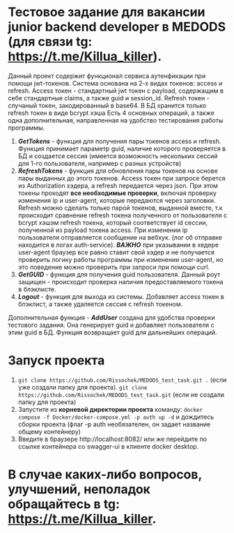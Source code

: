 # Тестовое задание для вакансии junior backend developer в MEDODS (для связи tg: https://t.me/Killua_killer).
Данный проект содержит функционал сервиса аутенфикации при помощи jwt-токенов. Система основана на 2-х видах токенов: access и refresh. Access токен - стандартный jwt токен с payload, содержащим в себе стандартные claims, а также guid и session_id. Refresh токен - случаный токен, закодированный в base64. В БД хранится только refresh токен в виде bcrypt хэша
Есть 4 основных операций, а также одна дополнительная, направленная на удобство тестирования работы программы.  
1. ***GetTokens*** - функция для получения пары токенов access и refresh. Функция принимает параметр guid, наличие которого проверяется в БД и создается сессия (имеется возможность нескольких сессий для 1-го пользователя, например с разных устройств)
2. ***RefreshTokens*** - функция для обновления пары токенов на основе пары выданных до этого токенов. Access токен при запросе берется из Authorization хэдера, а refresh передается через json. При этом токены проходят **все необходимые проверки**, включая проверку изменения ip и user-agent, которые передаются через заголовки. Refresh можно сделать только парой токенов, выданной вместе, т.к происходит сравнение refresh токена полученного от пользователя с bcrypt хэшэм refresh токена, который соответствует id сессии, полученной из payload токена access. При изменении ip пользователя отправляется сообщение на вебхук. (лог об отправке находится в логах auth-service). ***ВАЖНО*** при указывании в хедере user-agent браузер все равно ставит свой хэдер и не получается проверить логику работы программы при изменении user-agent, но это поведение можно проверить при запроси при помощи curl.
3. ***GetGUID*** - функция для получения guid пользователя. Данный роут защищен - происходит проверка наличия предоставляемого токена в блэклисте.
4. ***Logout*** - функция для выхода из системы. Добавляет access токен в блэклист, а также удаляется сессия с refresh токеном.
   
Дополнительная функция - ***AddUser*** создана для удобства проверки тестового задания. Она генерирует guid и добавляет пользователя с этим guid в БД. Функция возвращает guid для дальнейших операций. 

# Запуск проекта
1. `git clone https://github.com/Rissochek/MEDODS_test_task.git .` (если уже создали папку для проекта). `git clone https://github.com/Rissochek/MEDODS_test_task.git` (если не создали папку для проекта)
2. Запустите из **корневой директории проекта** команду: `docker compose -f Docker/docker-compose.yml -p auth up -d` и дождитесь сборки проекта (флаг -p auth необязателен, он задает название общему контейнеру)
3. Введите в браузере http://localhost:8082/ или же перейдите по ссылке контейнера со swagger-ui в клиенте docker desktop.

# В случае каких-либо вопросов, улучшений, неполадок обращайтесь в tg: https://t.me/Killua_killer.
